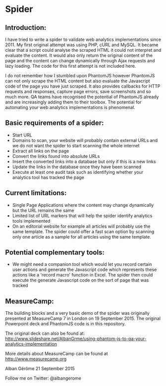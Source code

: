Spider
======

Introduction:
-------------

I have tried to write a spider to validate web analytics implementations since 2011. My first original attempt was using PHP, cURL and MySQL. It became clear that a script could analyse the scraped HTML it could not interpret and evaluate the content. It would also only return the original content of the page and the content can change dynamically through Ajax requests and lazy loading. The code for this first attempt is not included here.

I do not remember how I stumbled upon PhantomJS however PhantomJS can not only scrape the HTML content but also evaluate the Javascript code of the page you have just scraped. It also provides callbacks for HTTP requests and responses, capture page errors, save screenshots and so much more. QA teams have recognised the potential of PhantomJS already and are increasingly adding them to their toolbox. The potential for automating your web analytics implementations is phenomenal.

Basic requirements of a spider:
-------------------------------

* Start URL
* Domains to scan, your website will probably contain external URLs and we do not want the spider to start scanning the whole internet
* Extract all links on the page
* Convert the links found into absolute URLs
* Insert the converted links into a database but only if this is a new links
* Update the links in the database once they have been scanned
* Execute at least one audit task such as identifying whether your analytics tool has tracked the page

Current limitations:
--------------------

* Single Page Applications where the content may change dynamically but the URL remains the same
* Limited list of URL markers that will help the spider identify analytics tools implemented
* On an editorial website for example all articles will probably use the same template. The spider could offer a fast scan option by scanning only one article as a sample for all articles using the same template.

Potential complementary tools:
------------------------------

* We might need a companion tool which would let you record certain user actions and generate the Javascript code which represents these actions like a 'record macro' function in Excel. The spider then could execute the generate Javascript code on the sort of page that was tracked

MeasureCamp:
------------

The building blocks and a very basic demo of the spider was originally presented at MeasureCamp 7 in London on 19 September 2015. The original Powerpoint deck and PhantomJS code is in this repository.

The original deck can also be found at: http://www.slideshare.net/AlbanGrme/using-phantom-js-to-qa-your-analytics-implementation

More details about MeasureCamp can be found at http://www.measurecamp.org


Alban Gérôme
21 September 2015

Follow me on Twitter: @albangerome

